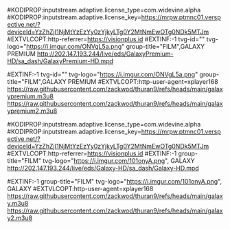 #KODIPROP:inputstream.adaptive.license_type=com.widevine.alpha
#KODIPROP:inputstream.adaptive.license_key=https://mrpw.ptmnc01.verspective.net/?deviceId=YzZhZjI1NjMtYzEzYy0zYjkyLTg0Y2MtNmEwOTg0NDk5MTJm
#EXTVLCOPT:http-referrer=https://visionplus.id
#EXTINF:-1 tvg-id="" tvg-logo="https://i.imgur.com/ONVgL5a.png" group-title="FILM",GALAXY PREMIUM
http://202.147.193.244/live/eds/GalaxyPremium-HD/sa_dash/GalaxyPremium-HD.mpd

#EXTINF:-1 tvg-id="" tvg-logo="https://i.imgur.com/ONVgL5a.png" group-title="FILM",GALAXY PREMIUM
#EXTVLCOPT:http-user-agent=xplayer168
https://raw.githubusercontent.com/zackwod/thuran9/refs/heads/main/galaxypremium.m3u8
https://raw.githubusercontent.com/zackwod/thuran9/refs/heads/main/galaxypremium2.m3u8




#KODIPROP:inputstream.adaptive.license_type=com.widevine.alpha
#KODIPROP:inputstream.adaptive.license_key=https://mrpw.ptmnc01.verspective.net/?deviceId=YzZhZjI1NjMtYzEzYy0zYjkyLTg0Y2MtNmEwOTg0NDk5MTJm
#EXTVLCOPT:http-referrer=https://visionplus.id
#EXTINF:-1 group-title="FILM" tvg-logo="https://i.imgur.com/101onyA.png", GALAXY
http://202.147.193.244/live/eds/Galaxy-HD/sa_dash/Galaxy-HD.mpd

#EXTINF:-1 group-title="FILM" tvg-logo="https://i.imgur.com/101onyA.png", GALAXY
#EXTVLCOPT:http-user-agent=xplayer168
https://raw.githubusercontent.com/zackwod/thuran9/refs/heads/main/galaxy.m3u8
https://raw.githubusercontent.com/zackwod/thuran9/refs/heads/main/galaxy2.m3u8
